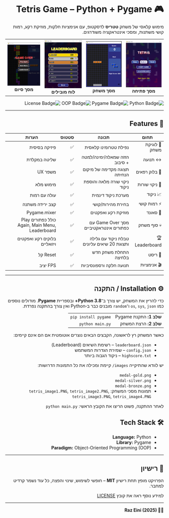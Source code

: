 <div dir="rtl">

  <h1>🎮 Tetris Game – Python + Pygame</h1>

  <p>
    מימוש קלאסי של משחק <strong>טטריס</strong> לדסקטופ, עם אנימציות חלקות, מוזיקת רקע, רמות קושי משתנות, ומסכי אינטראקציה משודרגים.
  </p>

  <!-- גלריה ל-GitHub README.md -->
<table>
  <tr>
    <td align="center">
      <img src="images/tetris_image1.PNG" width="250" alt="מסך פתיחה" />
      <br><b>מסך פתיחה</b>
    </td>
    <td align="center">
      <img src="images/tetris_image2.PNG" width="250" alt="מסך משחק" />
      <br><b>מסך משחק</b>
    </td>
    <td align="center">
      <img src="images/tetris_image3.PNG" width="250" alt="לוח מובילים" />
      <br><b>לוח מובילים</b>
    </td>
    <td align="center">
      <img src="images/tetris_image4.PNG" width="250" alt="מסך סיום" />
      <br><b>מסך סיום</b>
    </td>
  </tr>
</table>


  <p align="right">
    <img src="https://img.shields.io/badge/Python-100%25-blue" alt="Python Badge">
    <img src="https://img.shields.io/badge/Pygame-UI-lightgrey" alt="Pygame Badge">
    <img src="https://img.shields.io/badge/Paradigm-OOP-green" alt="OOP Badge">
    <img src="https://img.shields.io/badge/License-MIT-blue" alt="License Badge">
  </p>

  <hr>

  <h2>🚀 Features</h2>

  <table>
    <thead>
      <tr>
        <th>תחום</th>
        <th>תכונה</th>
        <th>סטטוס</th>
        <th>הערות</th>
      </tr>
    </thead>
    <tbody>
      <tr>
        <td>🎲 לוגיקת משחק</td>
        <td>נפילת טטרומינו קלאסית</td>
        <td>✅</td>
        <td>פיזיקה בסיסית</td>
      </tr>
      <tr>
        <td>↔️ תנועה</td>
        <td>הזזה שמאלה/ימינה/למטה + סיבוב</td>
        <td>✅</td>
        <td>שליטה במקלדת</td>
      </tr>
      <tr>
        <td>👻 בלוק רפאים</td>
        <td>תצוגה מקדימה של מיקום הנחיתה</td>
        <td>✅</td>
        <td>משפר UX</td>
      </tr>
      <tr>
        <td>🧹 ניקוי שורות</td>
        <td>ניקוי שורה מלאה והוספת ניקוד</td>
        <td>✅</td>
        <td>מימוש מלא</td>
      </tr>
      <tr>
        <td>📈 ניקוד</td>
        <td>מערכת ניקוד דינמית</td>
        <td>✅</td>
        <td>עולה עם רמות</td>
      </tr>
      <tr>
        <td>⚡ רמות קושי</td>
        <td>בחירת מהירות/קושי</td>
        <td>✅</td>
        <td>קצב ירידה משתנה</td>
      </tr>
      <tr>
        <td>🎵 סאונד</td>
        <td>מוזיקת רקע ואפקטים</td>
        <td>✅</td>
        <td>Pygame.mixer</td>
      </tr>
      <tr>
        <td>💀 סוף משחק</td>
        <td>מסך Game Over עם כפתורים אינטראקטיביים</td>
        <td>✅</td>
        <td>כולל כפתורים Play Again, Main Menu, Leaderboard</td>
      </tr>
      <tr>
        <td>🏆 Leaderboard</td>
        <td>טבלת ניקוד עם גלילה ותצוגת 20 שיאים עליונים</td>
        <td>✅</td>
        <td>בלוקים רקע ואפקטים ויזואליים</td>
      </tr>
      <tr>
        <td>🔄 ריסט</td>
        <td>התחלת משחק חדש בלחיצה</td>
        <td>✅</td>
        <td>Reset קל</td>
      </tr>
      <tr>
        <td>🎬 אנימציות</td>
        <td>תנועה חלקה ורספונסיביות</td>
        <td>✅</td>
        <td>FPS יציב</td>
      </tr>
    </tbody>
  </table>

  <hr>

<h2>⚙️ Installation / התקנה</h2>

<p>
  כדי להריץ את המשחק, יש צורך ב־<strong>Python 3.8+</strong> ובספריית <strong>Pygame</strong>.  
  מודולים נוספים כמו <code>os</code>, <code>sys</code>, <code>json</code> ו־<code>random</code> מובנים כבר ב‑Python ואין צורך בהתקנה נפרדת.
</p>

<table>
  <tr>
    <td><strong>שלב 1:</strong> התקנת Pygame</td>
    <td><code>pip install pygame</code></td>
  </tr>
  <tr>
    <td><strong>שלב 2:</strong> הרצת המשחק</td>
    <td><code>python main.py</code></td>
  </tr>
</table>

<p>
  כאשר המשחק רץ לראשונה, הקבצים הבאים נוצרים אוטומטית אם הם אינם קיימים:
</p>
<ul>
  <li><code>leaderboard.json</code> – רשימת השיאים (Leaderboard)</li>
  <li><code>config.json</code> – שמירת הגדרות המשתמש</li>
  <li><code>highscore.txt</code> – ניקוד הגבוה ביותר</li>
</ul>

<p>
  יש לוודא שהתיקייה <code>images/</code> קיימת ומכילה את כל התמונות הדרושות:
</p>
<ul>
  <li><code>medal-gold.png</code></li>
  <li><code>medal-silver.png</code></li>
  <li><code>medal-bronze.png</code></li>
  <li>תמונות מסכי המשחק: <code>tetris_image1.PNG</code>, <code>tetris_image2.PNG</code>, <code>tetris_image3.PNG</code>, <code>tetris_image4.PNG</code></li>
</ul>

<p>
  לאחר ההתקנה, פשוט הריצו את הקובץ הראשי:
  <code>python main.py</code>
</p>


  <h2>🛠️ Tech Stack</h2>
  <ul>
    <li><strong>Language:</strong> Python</li>
    <li><strong>Library:</strong> Pygame</li>
    <li><strong>Paradigm:</strong> Object-Oriented Programming (OOP)</li>
  </ul>

  <hr>

  <h2>📄 רישיון</h2>
  <p>
    הפרויקט מופץ תחת רישיון <strong>MIT</strong> – חופשי לשימוש, שינוי והפצה, כל עוד נשמר קרדיט למחבר.
  </p>
  <p>למידע נוסף ראה את קובץ <a href="LICENSE">LICENSE</a></p>

  <hr>

  <p><strong>👨‍💻 Raz Eini (2025)</strong></p>

</div>
